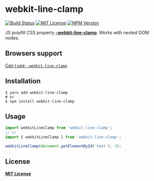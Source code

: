 # webkit-line-clamp
[![Build Status](https://travis-ci.org/LeMarck/webkit-line-clamp.svg?branch=master)](https://travis-ci.org/LeMarck/webkit-line-clamp)
[![MIT License](https://img.shields.io/badge/license-MIT-blue.svg)](LICENSE)
[![NPM Version](http://img.shields.io/npm/v/webkit-line-clamp.svg?style=flat)](https://www.npmjs.com/package/webkit-line-clamp)

JS polyfill CSS property [**-webkit-line-clamp**](https://developer.mozilla.org/en-US/docs/Web/CSS/-webkit-line-clamp).
Works with nested DOM nodes.

## Browsers support

[Can I use: `-webkit-line-clamp`](https://caniuse.com/#feat=css-line-clamp)


## Installation

```shell script
$ yarn add webkit-line-clamp
# or
$ npm install webkit-line-clamp
```

## Usage

```js
import webkitLineClamp from 'webkit-line-clamp';
// or 
import { webkitLineClamp } from 'webkit-line-clamp';

webkitLineClamp(document.getElementById('text'), 3);
```

## License

[**MIT License**](LICENSE)
